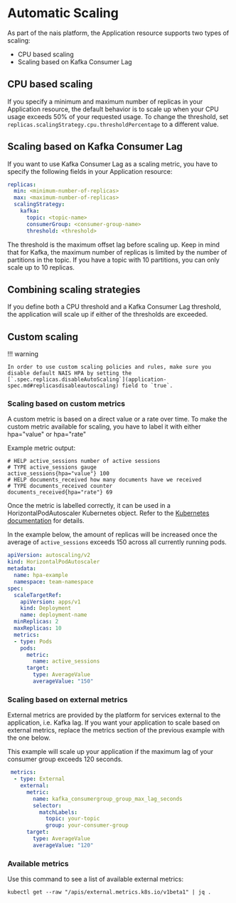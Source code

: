 # Automatic Scaling

As part of the nais platform, the Application resource supports two types of scaling:

* CPU based scaling
* Scaling based on Kafka Consumer Lag

## CPU based scaling

If you specify a minimum and maximum number of replicas in your Application resource, the default behavior is to scale up when your CPU usage exceeds 50% of your requested usage.
To change the threshold, set `replicas.scalingStrategy.cpu.thresholdPercentage` to a different value.

## Scaling based on Kafka Consumer Lag

If you want to use Kafka Consumer Lag as a scaling metric, you have to specify the following fields in your Application resource:

```yaml
replicas:
  min: <minimum-number-of-replicas>
  max: <maximum-number-of-replicas>
  scalingStrategy:
    kafka:
      topic: <topic-name>
      consumerGroup: <consumer-group-name>
      threshold: <threshold>
```

The threshold is the maximum offset lag before scaling up.
Keep in mind that for Kafka, the maximum number of replicas is limited by the number of partitions in the topic.
If you have a topic with 10 partitions, you can only scale up to 10 replicas.

## Combining scaling strategies

If you define both a CPU threshold and a Kafka Consumer Lag threshold, the application will scale up if either of the thresholds are exceeded.

## Custom scaling

!!! warning
    
    In order to use custom scaling policies and rules, make sure you disable default NAIS HPA by setting the [`.spec.replicas.disableAutoScaling`](application-spec.md#replicasdisableautoscaling) field to `true`. 


### Scaling based on custom metrics

A custom metric is based on a direct value or a rate over time.
To make the custom metric available for scaling, you have to label it with either hpa="value" or hpa="rate"

Example metric output:
```
# HELP active_sessions number of active sessions
# TYPE active_sessions gauge
active_sessions{hpa="value"} 100
# HELP documents_received how many documents have we received
# TYPE documents_received counter
documents_received{hpa="rate"} 69
```

Once the metric is labelled correctly, it can be used in a HorizontalPodAutoscaler Kubernetes object.
Refer to the [Kubernetes documentation](https://kubernetes.io/docs/tasks/run-application/horizontal-pod-autoscale/) for details.

In the example below, the amount of replicas will be increased once the average of `active_sessions` exceeds 150 across all currently running pods.

```yaml
apiVersion: autoscaling/v2
kind: HorizontalPodAutoscaler
metadata:
  name: hpa-example
  namespace: team-namespace
spec:
  scaleTargetRef:
    apiVersion: apps/v1
    kind: Deployment
    name: deployment-name
  minReplicas: 2
  maxReplicas: 10
  metrics:
  - type: Pods
    pods:
      metric:
        name: active_sessions
      target:
        type: AverageValue
        averageValue: "150"
```

### Scaling based on external metrics

External metrics are provided by the platform for services external to the application, i.e. Kafka lag.
If you want your application to scale based on external metrics, replace the metrics section of the previous example with the one below.

This example will scale up your application if the maximum lag of your consumer group exceeds 120 seconds.

```yaml
 metrics:
  - type: External
    external:
      metric:
        name: kafka_consumergroup_group_max_lag_seconds
        selector:
          matchLabels:
            topic: your-topic
            group: your-consumer-group
      target:
        type: AverageValue
        averageValue: "120"
```

### Available metrics

Use this command to see a list of available external metrics:

```kubectl get --raw "/apis/external.metrics.k8s.io/v1beta1" | jq .```
